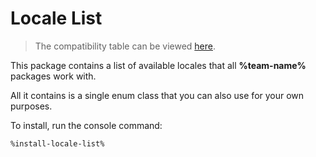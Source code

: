 # Locale List

> The compatibility table can be viewed [here](release-notes.md#locale-list).

This package contains a list of available locales that all **%team-name%** packages work with.

All it contains is a single enum class that you can also use for your own purposes.

To install, run the console command:

```Bash
%install-locale-list%
```
